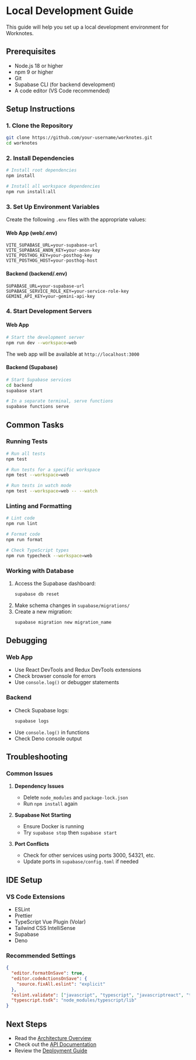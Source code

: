 # Local Development Guide

This guide will help you set up a local development environment for Worknotes.

## Prerequisites

- Node.js 18 or higher
- npm 9 or higher
- Git
- Supabase CLI (for backend development)
- A code editor (VS Code recommended)

## Setup Instructions

### 1. Clone the Repository

```bash
git clone https://github.com/your-username/worknotes.git
cd worknotes
```

### 2. Install Dependencies

```bash
# Install root dependencies
npm install

# Install all workspace dependencies
npm run install:all
```

### 3. Set Up Environment Variables

Create the following `.env` files with the appropriate values:

#### Web App (web/.env)
```env
VITE_SUPABASE_URL=your-supabase-url
VITE_SUPABASE_ANON_KEY=your-anon-key
VITE_POSTHOG_KEY=your-posthog-key
VITE_POSTHOG_HOST=your-posthog-host
```

#### Backend (backend/.env)
```env
SUPABASE_URL=your-supabase-url
SUPABASE_SERVICE_ROLE_KEY=your-service-role-key
GEMINI_API_KEY=your-gemini-api-key
```

### 4. Start Development Servers

#### Web App
```bash
# Start the development server
npm run dev --workspace=web
```

The web app will be available at `http://localhost:3000`

#### Backend (Supabase)
```bash
# Start Supabase services
cd backend
supabase start

# In a separate terminal, serve functions
supabase functions serve
```

## Common Tasks

### Running Tests

```bash
# Run all tests
npm test

# Run tests for a specific workspace
npm test --workspace=web

# Run tests in watch mode
npm test --workspace=web -- --watch
```

### Linting and Formatting

```bash
# Lint code
npm run lint

# Format code
npm run format

# Check TypeScript types
npm run typecheck --workspace=web
```

### Working with Database

1. Access the Supabase dashboard:
   ```bash
   supabase db reset
   ```
2. Make schema changes in `supabase/migrations/`
3. Create a new migration:
   ```bash
   supabase migration new migration_name
   ```

## Debugging

### Web App
- Use React DevTools and Redux DevTools extensions
- Check browser console for errors
- Use `console.log()` or debugger statements

### Backend
- Check Supabase logs:
  ```bash
  supabase logs
  ```
- Use `console.log()` in functions
- Check Deno console output

## Troubleshooting

### Common Issues

1. **Dependency Issues**
   - Delete `node_modules` and `package-lock.json`
   - Run `npm install` again

2. **Supabase Not Starting**
   - Ensure Docker is running
   - Try `supabase stop` then `supabase start`

3. **Port Conflicts**
   - Check for other services using ports 3000, 54321, etc.
   - Update ports in `supabase/config.toml` if needed

## IDE Setup

### VS Code Extensions
- ESLint
- Prettier
- TypeScript Vue Plugin (Volar)
- Tailwind CSS IntelliSense
- Supabase
- Deno

### Recommended Settings
```json
{
  "editor.formatOnSave": true,
  "editor.codeActionsOnSave": {
    "source.fixAll.eslint": "explicit"
  },
  "eslint.validate": ["javascript", "typescript", "javascriptreact", "typescriptreact"],
  "typescript.tsdk": "node_modules/typescript/lib"
}
```

## Next Steps

- Read the [Architecture Overview](./architecture.md)
- Check out the [API Documentation](../api/README.md)
- Review the [Deployment Guide](../deployment/README.md)
